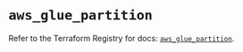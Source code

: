 # `aws_glue_partition`

Refer to the Terraform Registry for docs: [`aws_glue_partition`](https://registry.terraform.io/providers/hashicorp/aws/6.12.0/docs/resources/glue_partition).
